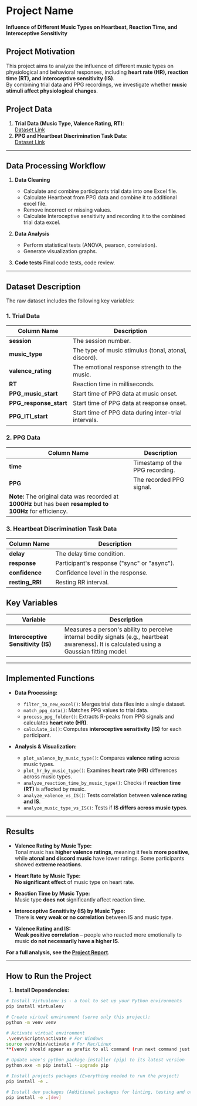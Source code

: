 # **Project Name**

**Influence of Different Music Types on Heartbeat, Reaction Time, and Interoceptive Sensitivity**

## **Project Motivation**

This project aims to analyze the influence of different music types on physiological and behavioral responses, including **heart rate (HR), reaction time (RT), and interoceptive sensitivity (IS)**.  
By combining trial data and PPG recordings, we investigate whether **music stimuli affect physiological changes**.

## **Project Data**

1. **Trial Data (Music Type, Valence Rating, RT)**:  
   [Dataset Link](https://openneuro.org/datasets/ds004894/versions/1.0.0)
2. **PPG and Heartbeat Discrimination Task Data**:  
   [Dataset Link](https://figshare.com/articles/dataset/Heart_rate_and_insula_activity_increase_in_response_to_music_in_individuals_with_high_interoceptive_sensitivity/24874173)

---

## **Data Processing Workflow**

1. **Data Cleaning**  
   - Calculate and combine participants trial data into one Excel file.
   - Calculate Heartbeat from PPG data and combine it to additional excel file.
   - Remove incorrect or missing values.
   - Calculate Interoceptive sensitivity and recording it to the combined trial data excel.

2. **Data Analysis**  
   - Perform statistical tests (ANOVA, pearson, correlation).  
   - Generate visualization graphs.
3. **Code tests**
  Final code tests, code review.

---

## **Dataset Description**

The raw dataset includes the following key variables:

### **1. Trial Data**

| Column Name        | Description  |
|--------------------|-------------|
| **session**        | The session number. |
| **music_type**     | The type of music stimulus (tonal, atonal, discord). |
| **valence_rating** | The emotional response strength to the music. |
| **RT**            | Reaction time in milliseconds. |
| **PPG_music_start** | Start time of PPG data at music onset. |
| **PPG_response_start** | Start time of PPG data at response onset. |
| **PPG_ITI_start** | Start time of PPG data during inter-trial intervals. |

### **2. PPG Data**

| Column Name  | Description |
|-------------|-------------|
| **time** | Timestamp of the PPG recording. |
| **PPG**  | The recorded PPG signal. |
| **Note:** The original data was recorded at **1000Hz** but has been **resampled to 100Hz** for efficiency. |

### **3. Heartbeat Discrimination Task Data**

| Column Name      | Description |
|------------------|-------------|
| **delay**       | The delay time condition. |
| **response**    | Participant's response ("sync" or "async"). |
| **confidence**  | Confidence level in the response. |
| **resting_RRI** | Resting RR interval. |

## **Key Variables**

| Variable | Description |
|----------|-------------|
| **Interoceptive Sensitivity (IS)** | Measures a person's ability to perceive internal bodily signals (e.g., heartbeat awareness). It is calculated using a Gaussian fitting model. |

---

## **Implemented Functions**

- **Data Processing:**
  - `filter_to_new_excel()`: Merges trial data files into a single dataset.
  - `match_ppg_data()`: Matches PPG values to trial data.
  - `process_ppg_folder()`: Extracts R-peaks from PPG signals and calculates **heart rate (HR)**.
  - `calculate_is()`: Computes **interoceptive sensitivity (IS)** for each participant.

- **Analysis & Visualization:**
  - `plot_valence_by_music_type()`: Compares **valence rating** across music types.
  - `plot_hr_by_music_type()`: Examines **heart rate (HR)** differences across music types.
  - `analyze_reaction_time_by_music_type()`: Checks if **reaction time (RT)** is affected by music.
  - `analyze_valence_vs_IS()`: Tests correlation between **valence rating and IS**.
  - `analyze_music_type_vs_IS()`: Tests if **IS differs across music types**.

---

## **Results**

- **Valence Rating by Music Type:**  
  Tonal music has **higher valence ratings**, meaning it feels **more positive**, while **atonal and discord music** have lower ratings. Some participants showed **extreme reactions**.

- **Heart Rate by Music Type:**  
  **No significant effect** of music type on heart rate.

- **Reaction Time by Music Type:**  
  Music type **does not** significantly affect reaction time.

- **Interoceptive Sensitivity (IS) by Music Type:**  
  There is **very weak or no correlation** between IS and music type.

- **Valence Rating and IS:**  
  **Weak positive correlation** – people who reacted more emotionally to music **do not necessarily have a higher IS**.

**For a full analysis, see the [Project Report](documentation/Project_report.pdf)**.

---

## **How to Run the Project**

1. **Install Dependencies:**

```bash
# Install Virtualenv is - a tool to set up your Python environments
pip install virtualenv

# Create virtual environment (serve only this project):
python -m venv venv

# Activate virtual environment
.\venv\Scripts\activate # For Windows
source venv/bin/activate # For Mac/Linux
**(venv) should appear as prefix to all command (run next command just after activating venv)**

# Update venv's python package-installer (pip) to its latest version
python.exe -m pip install --upgrade pip

# Install projects packages (Everything needed to run the project)
pip install -e .

# Install dev packages (Additional packages for linting, testing and other developer tools)
pip install -e .[dev]
